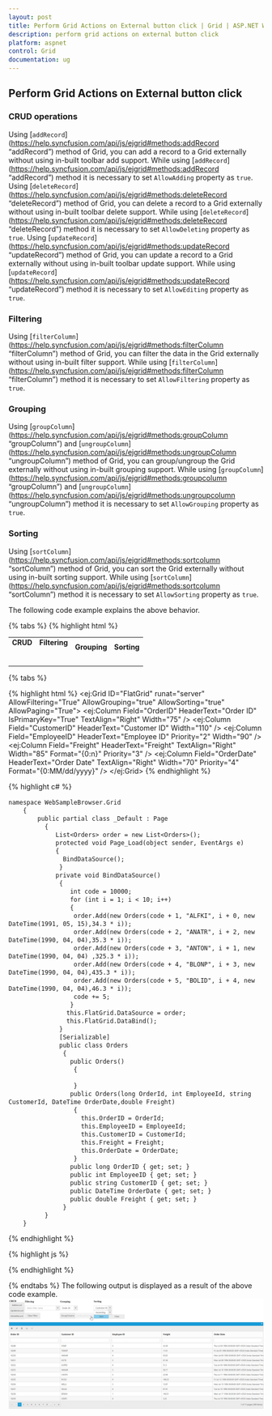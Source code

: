 ```yaml
---
layout: post
title: Perform Grid Actions on External button click | Grid | ASP.NET Webforms | Syncfusion
description: perform grid actions on external button click
platform: aspnet
control: Grid
documentation: ug
---
```


## Perform Grid Actions on External button click

### CRUD operations

Using [`addRecord`](https://help.syncfusion.com/api/js/ejgrid#methods:addRecord “addRecord”) method of Grid, you can add a record to a Grid externally without using in-built toolbar add support. While using [`addRecord`](https://help.syncfusion.com/api/js/ejgrid#methods:addRecord “addRecord”) method it is necessary to set `AllowAdding` property as `true`.
Using [`deleteRecord`](https://help.syncfusion.com/api/js/ejgrid#methods:deleteRecord “deleteRecord”) method of Grid, you can delete a record to a Grid externally without using in-built toolbar delete support. While using [`deleteRecord`](https://help.syncfusion.com/api/js/ejgrid#methods:deleteRecord “deleteRecord”) method it is necessary to set `AllowDeleting` property as `true`.
Using [`updateRecord`](https://help.syncfusion.com/api/js/ejgrid#methods:updateRecord “updateRecord”) method of Grid, you can update a record to a Grid externally without using in-built toolbar update support. While using [`updateRecord`](https://help.syncfusion.com/api/js/ejgrid#methods:updateRecord “updateRecord”) method it is necessary to set `AllowEditing` property as `true`.

### Filtering

Using [`filterColumn`](https://help.syncfusion.com/api/js/ejgrid#methods:filterColumn “filterColumn”) method of Grid, you can filter the data in the Grid externally without using in-built filter support. While using [`filterColumn`](https://help.syncfusion.com/api/js/ejgrid#methods:filterColumn “filterColumn”) method it is necessary to set `AllowFiltering` property as `true`.

### Grouping

Using [`groupColumn`](https://help.syncfusion.com/api/js/ejgrid#methods:groupColumn “groupColumn”) and [`ungroupColumn`](https://help.syncfusion.com/api/js/ejgrid#methods:ungroupColumn “ungroupColumn”) method of Grid, you can group/ungroup the Grid externally without using in-built grouping support. While using [`groupColumn`](https://help.syncfusion.com/api/js/ejgrid#methods:groupcolumn “groupColumn”) and [`ungroupColumn`](https://help.syncfusion.com/api/js/ejgrid#methods:ungroupcolumn “ungroupColumn”) method it is necessary to set `AllowGrouping` property as `true`.

### Sorting

Using [`sortColumn`](https://help.syncfusion.com/api/js/ejgrid#methods:sortcolumn “sortColumn”) method of Grid, you can sort the Grid externally without using in-built sorting support. While using [`sortColumn`](https://help.syncfusion.com/api/js/ejgrid#methods:sortcolumn “sortColumn”) method it is necessary to set `AllowSorting` property as `true`.

The following code example explains the above behavior.

{% tabs %}
{% highlight html %}
<table>
    <tr>
        <td><b>CRUD</b><br><ej:Button Type="Button" ClientSideOnClick="addRecord" runat="server" Text="AddRecord"></ej:Button><br><ej:Button Type="Button" ClientSideOnClick="deleteRecord" runat="server" Text="DeleteRecord"></ej:Button><br><ej:Button Type="Button" ClientSideOnClick="deleteRecord" runat="server" Text="DeleteRecord"></ej:Button></td>
        <td><b>Filtering</b><br><br><ej:DropDownList ID="OrderList" runat="server" DataTextField="OrderID"  WatermarkText="Select Filter value" Width="230" ClientSideOnSelect="Filterfn" >
             <Items>
                    <ej:DropDownListItem Text="10001" Value="10001"></ej:DropDownListItem>
                    <ej:DropDownListItem Text="10002" Value="10002"></ej:DropDownListItem>
                    <ej:DropDownListItem Text="10003" Value="10003"></ej:DropDownListItem>
                    <ej:DropDownListItem Text="10004" Value="10004"></ej:DropDownListItem>
                    <ej:DropDownListItem Text="10005" Value="10005"></ej:DropDownListItem>
                </Items>
            </ej:DropDownList><br><ej:Button Type="Button" ClientSideOnClick="clearfilterfn" runat="server" Text="Clear Filter"></td>
        <td><b>Grouping</b><br><br>
            <ej:DropDownList ID="groupcolumnname" runat="server" ClientSideOnChange="Onchange" SelectedItemIndex="0" Width="115px">
                <Items>
                    <ej:DropDownListItem Text="Order ID" Value="0" />
                    <ej:DropDownListItem Text="Customer ID" Value="1" />
                    <ej:DropDownListItem Text="Freight" Value="2" />
                    <ej:DropDownListItem Text="Verified" Value="3" />
                    <ej:DropDownListItem Text="Ship Name" Value="4" />
                </Items>
            </ej:DropDownList>
            <ej:Button ID="groupColumn" runat="server" Text="GroupColumn" Width="100px" Size="Medium" Type="Button" ClientSideOnClick="clicktoGroup"></ej:Button>
            <ej:Button ID="ungroupColumn" runat="server" Text="UnGroupColumn" Width="115px" Size="Medium" Type="Button" ClientSideOnClick="clicktoGroup"></ej:Button>
        </td>
        <td><b>Sorting</b><br><br>
            <ej:DropDownList ID="columnName" runat="server" SelectedItemIndex="0" Width="120px">
                <Items>
                    <ej:DropDownListItem Text="Order ID" Value="0" />
                    <ej:DropDownListItem Text="Customer ID" Value="1" />
                    <ej:DropDownListItem Text="Employee ID" Value="2" />
                    <ej:DropDownListItem Text="Freight" Value="3" />
                    <ej:DropDownListItem Text="Order Date" Value="4" />
                    <ej:DropDownListItem Text="Ship City" Value="5" />
                </Items>
            </ej:DropDownList>
            <ej:DropDownList ID="directions" runat="server" SelectedItemIndex="0" Width="120px">
                <Items>
                    <ej:DropDownListItem Text="Ascending" Value="0" />
                    <ej:DropDownListItem Text="Descending" Value="1" />
                </Items>
            </ej:DropDownList>
            <ej:Button ID="doSorting" runat="server" Type="Button" Text="Sort" ClientSideOnClick="Sortfn" Width="100px"></ej:Button>
            <ej:Button ID="clearSorting" runat="server" Type="Button" Text="Clear" ClientSideOnClick="Sortfn" Width="100px"></ej:Button>
        </td>
    </tr>
</table>

{% tabs %}

{% highlight html %}
<ej:Grid ID="FlatGrid" runat="server" AllowFiltering="True" AllowGrouping="true" AllowSorting="true"  AllowPaging="True">
     <EditSettings AllowEditing="True" AllowAdding="True" AllowDeleting="True" EditMode="DialogTemplate" DialogEditorTemplateID="#template"></EditSettings>
     <ToolbarSettings ShowToolbar="True" ToolbarItems="add,edit,delete,update,cancel"></ToolbarSettings>
     <ClientSideEvents ActionBegin="begin" />
     <Columns>
            <ej:Column Field="OrderID" HeaderText="Order ID" IsPrimaryKey="True" TextAlign="Right" Width="75" />
            <ej:Column Field="CustomerID" HeaderText="Customer ID" Width="110"  />
            <ej:Column Field="EmployeeID" HeaderText="Employee ID" Priority="2" Width="90" />
            <ej:Column Field="Freight" HeaderText="Freight" TextAlign="Right" Width="85" Format="{0:n}" Priority="3" />
            <ej:Column Field="OrderDate" HeaderText="Order Date" TextAlign="Right" Width="70" Priority="4"  Format="{0:MM/dd/yyyy}" />
     </Columns>
</ej:Grid>
{% endhighlight  %}

{% highlight c# %}

    namespace WebSampleBrowser.Grid
        {
            public partial class _Default : Page
              { 
                 List<Orders> order = new List<Orders>();
                 protected void Page_Load(object sender, EventArgs e)
                 {
                   BindDataSource();
                  }
                 private void BindDataSource()
                  {   
                     int code = 10000;
                     for (int i = 1; i < 10; i++)
                     {
                      order.Add(new Orders(code + 1, "ALFKI", i + 0, new DateTime(1991, 05, 15),34.3 * i));
                      order.Add(new Orders(code + 2, "ANATR", i + 2, new DateTime(1990, 04, 04),35.3 * i));
                      order.Add(new Orders(code + 3, "ANTON", i + 1, new DateTime(1990, 04, 04) ,325.3 * i));
                      order.Add(new Orders(code + 4, "BLONP", i + 3, new DateTime(1990, 04, 04),435.3 * i));
                      order.Add(new Orders(code + 5, "BOLID", i + 4, new DateTime(1990, 04, 04),46.3 * i));
                      code += 5;
                     }
                    this.FlatGrid.DataSource = order;
                    this.FlatGrid.DataBind();
                  }
                  [Serializable]
                  public class Orders
                   {
                     public Orders()
                      {

                      }
                     public Orders(long OrderId, int EmployeeId, string CustomerId, DateTime OrderDate,double Freight)
                      {
                        this.OrderID = OrderId;
                        this.EmployeeID = EmployeeId;
                        this.CustomerID = CustomerId;
                        this.Freight = Freight;
                        this.OrderDate = OrderDate;
                      }
                     public long OrderID { get; set; }
                     public int EmployeeID { get; set; }
                     public string CustomerID { get; set; }
                     public DateTime OrderDate { get; set; }
                     public double Freight { get; set; }
                   }
              }
        } 
{% endhighlight  %}

{% highlight js %}
<script>
    function addRecord(){
        var gridObj = $('#<%= FlatGrid.ClientID %>').data("ejGrid");
        gridObj.addRecord({ "OrderID": 12333 });
    }
    function deleteRecord(){
        var gridObj = $('#<%= FlatGrid.ClientID %>').data("ejGrid");
        gridObj.deleteRecord("OrderID", { OrderID: gridObj.model.dataSource[gridObj.model.selectedRowIndex].OrderID }); 
    }
    function updateRecord(){
        var gridObj = $('#<%= FlatGrid.ClientID %>').data("ejGrid");
        gridObj.updateRecord("OrderID", { OrderID: 10249, EmployeeID: 3 }); 
    }
    var group = true;
    function Filterfn(args) {
        var gridObj = $("#<%= FlatGrid.ClientID %>").data("ejGrid");
        gridObj.filterColumn("OrderID", "equal", args.value, "and", true);
    }
    function clearfilterfn(args) {
        var gridObj = $("#<%= FlatGrid.ClientID %>").data("ejGrid");
        gridObj.clearFiltering();
    }
    function Sortfn(args) {
        var gridobj = $("#<%= FlatGrid.ClientID %>").data("ejGrid");
                if (gridobj != undefined) {
                    gridobj.clearSorting();
                    if (this.element.attr('id').indexOf("doSorting") != -1) {
                        var name = $('#<%= columnName.ClientID %>').data("ejDropDownList");
                    var direction = $('#<%= directions.ClientID %>').data("ejDropDownList");
                    var columnName = name.getValue().replace(/\s*/g, "");
                    var sortDirection = direction.getValue().toLowerCase();
                    gridobj.sortColumn(columnName, sortDirection);
                }
        }
    }
    var group = true;
    $(function () {
        var gridObj = $("#<%= FlatGrid.ClientID %>").ejGrid("instance");
        scrolWidth = gridObj.model.scrollSettings.width / $(".cols-sample-area").width();
        if (gridObj.element.width() > $(".cols-sample-area").width()) {
            var scrollerwidth = Math.floor($(".cols-sample-area").width())
            gridObj.option("model.scrollSettings", { width: scrollerwidth })
            scrolWidth = 1;
        }
        $("#<%= ungroupColumn.ClientID%> ").ejButton("disable");
    });
    function begin(args) {
         if (args.requestType == "grouping") {
             if (this.model.groupSettings.groupedColumns.length == this.model.columns.length) {
                 args.cancel = true;
                 alert("Atleast one column must be in grid");
                 group = false;
             }
         }
    }
    function clicktoGroup(args) {
        var gridObj = $('#<%= FlatGrid.ClientID %>').data("ejGrid");
        var dropdownobj = $('#<%= groupcolumnname.ClientID %>').data("ejDropDownList");
        var groupcolumnname = dropdownobj.getValue().replace(/\s*/g, "");
        if (this.element.attr('id').indexOf("ungroupColumn") == -1) {
        gridObj.groupColumn(groupcolumnname);
        if (group) {
                $("#<%= groupColumn.ClientID %>").ejButton("disable");
                $("#<%= ungroupColumn.ClientID %>").ejButton("enable");
            }
        }
        else {
                gridObj.ungroupColumn(groupcolumnname);
                group = true;
                $("#<%= ungroupColumn.ClientID %>").ejButton("disable");
                $("#<%= groupColumn.ClientID %>").ejButton("enable");
        }
    }
    function Onchange() {
        var gridObj = $('#<%= FlatGrid.ClientID %>').data("ejGrid");
        var dropdownobj = $('#<%= groupcolumnname.ClientID %>').data("ejDropDownList");
        var groupcolumnname = dropdownobj.getValue().replace(/\s*/g, '');
        if ($.inArray(groupcolumnname, gridObj.model.groupSettings.groupedColumns) != -1) {
            $("#<%= ungroupColumn.ClientID %>").ejButton("enable");
            $("#<%= groupColumn.ClientID %>").ejButton("disable");
        }
        else {
            $("#<%= groupColumn.ClientID %>").ejButton("enable");
            $("#<%= ungroupColumn.ClientID %>").ejButton("disable");
        }
    }
</script>


{% endhighlight %}

{% endtabs %}
The following output is displayed as a result of the above code example.
![](ExternalSearch_images/Actionswithexternalbutton_img1.png)